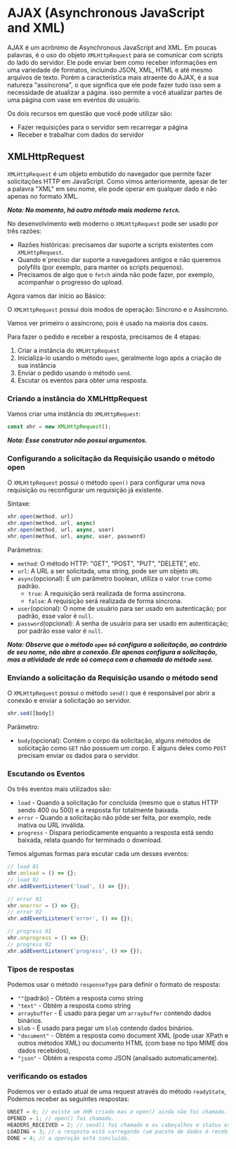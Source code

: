 # AJAX (Asynchronous JavaScript and XML)

AJAX é um acrônimo de Asynchronous JavaScript and XML. Em poucas palavras, é o uso do objeto `XMLHttpRequest` para se comunicar com scripts do lado do servidor. Ele pode enviar bem como receber informações em uma variedade de formatos, incluindo JSON, XML, HTML e até mesmo arquivos de texto. Porém a característica mais atraente do AJAX, é a sua natureza "assíncrona", o que significa que ele pode fazer tudo isso sem a necessidade de atualizar a página. isso permite a você atualizar partes de uma página com vase em eventos do usuário.

Os dois recursos em questão que você pode utilizar são:

* Fazer requisições para o servidor sem recarregar a página
* Receber e trabalhar com dados do servidor

## XMLHttpRequest

`XMLHttpRequest` é um objeto embutido do navegador que permite fazer solicitações HTTP em JavaScript. Como vimos anteriormente, apesar de ter a palavra "XML" em seu nome, ele pode operar em qualquer dado e não apenas no formato XML.

***Nota: No momento, há outro método mais moderno `fetch`.***

No desenvolvimento web moderno o `XMLHttpRequest` pode ser usado por três razões:

* Razões históricas: precisamos dar suporte a scripts existentes com `XMLHttpRequest`.
* Quando e´preciso dar suporte a navegadores antigos e não queremos polyfills (por exemplo, para manter os scripts pequenos).
* Precisamos de algo que o `fetch` ainda não pode fazer, por exemplo, acompanhar o progresso do upload.

Agora vamos dar início ao Básico:

O `XMLHttpRequest` possui dois modos de operação: Síncrono e o Assíncrono.

Vamos ver primeiro o assíncrono, pois é usado na maioria dos casos.

Para fazer o pedido e receber a resposta, precisamos de 4 etapas:

1. Criar a instância do `XMLHttpRequest`
1. Inicializa-lo usando o método `open`, geralmente logo após a criação de sua instância
1. Enviar o pedido usando o método `send`.
1. Escutar os eventos para obter uma resposta.

### Criando a instância do XMLHttpRequest

Vamos criar uma instância do `XMLHttpRequest`:

```js
const xhr = new XMLHttpRequest();
```

***Nota: Esse construtor não possui argumentos.***

### Configurando a solicitação da Requisição usando o método open

O `XMLHttpRequest` possui o método `open()` para configurar uma nova requisição ou reconfigurar um requisição já existente.

Sintaxe:

```js
xhr.open(method, url)
xhr.open(method, url, async)
xhr.open(method, url, async, user)
xhr.open(method, url, async, user, password)
```

Parâmetros:

* `method`: O método HTTP: "GET", "POST", "PUT", "DELETE", etc.
* `url`: A URL a ser solicitada, uma string, pode ser um objeto `URL`
* `async`(opcional): É um parâmetro boolean, utiliza o valor `true` como padrão.
  * `true`: A requisição será realizada de forma assíncrona.
  * `false`: A requisição será realizada de forma síncrona.
* `user`(opcional): O nome de usuário para ser usado em autenticação; por padrão, esse valor é `null`.
* `password`(opcional): A senha de usuário para ser usado em autenticação; por padrão esse valor é `null`.

***Nota: Observe que o método `open` só configura a solicitação, ao contrário de seu nome, não abre a conexão. Ele apenas configura a solicitação, mas a atividade de rede só começa com a chamada do método `send`.***

### Enviando a solicitação da Requisição usando o método send

O `XMLHttpRequest` possui o método `send()` que é responsável por abrir a conexão e enviar a solicitação ao servidor.

```js
xhr.sed([body])
```

Parâmetro:

* `body`(opcional): Contém o corpo da solicitação, alguns métodos de solicitação como `GET` não possuem um corpo. E alguns deles como `POST` precisam enviar os dados para o servidor.

### Escutando os Eventos

Os três eventos mais utilizados são:

* `load` - Quando a solicitação for concluída (mesmo que o status HTTP sendo 400 ou 500) e a resposta for totalmente baixada.
* `error` - Quando a solicitação não pôde ser feita, por exemplo, rede inativa ou URL inválida.
* `progress` - Dispara periodicamente enquanto a resposta está sendo baixada, relata quando for terminado o download.

Temos algumas formas para escutar cada um desses eventos:

```js
// load 01
xhr.onload = () => {};
// load 02
xhr.addEventListener('load', () => {});

// error 01
xhr.onerror = () => {};
// error 02
xhr.addEventListener('error', () => {});

// progress 01
xhr.onprogress = () => {};
// progress 02
xhr.addEventListener('progress', () => {});
```

### Tipos de respostas

Podemos usar o método `responseType` para definir o formato de resposta:

* `""`(padrão) - Obtém a resposta como string
* `"text"` - Obtém a resposta como string
* `arraybuffer` - É usado para pegar um `arraybuffer` contendo dados binários.
* `blob` - É usado para pegar um `blob` contendo dados binários.
* `"document"` - Obtém a resposta como document XML (pode usar XPath e outros métodos XML) ou documento HTML (com base no tipo MIME dos dados recebidos),
* `"json"` - Obtém a resposta como JSON (analisado automaticamente).

### verificando os estados

Podemos ver o estado atual de uma request através do método `readyState`, Podemos receber as seguintes respostas:

```js
UNSET = 0; // existe um XHR criado mas o open() ainda não foi chamado.
OPENED = 1; // open() foi chamado.
HEADERS_RECEIVED = 2; // send() foi chamado e os cabeçalhos e status estão disponíveis.
LOADING = 3; // a resposta está carregando (um pacote de dados é recebido)
DONE = 4; // a operação está concluída.
```
